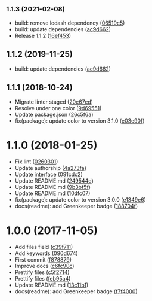 ## <small>1.1.3 (2021-02-08)</small>

* build: remove lodash dependency ([06519c5](https://github.com/kikobeats/colorable-dominant/commit/06519c5))
* build: update dependencies ([ac9d662](https://github.com/kikobeats/colorable-dominant/commit/ac9d662))
* Release 1.1.2 ([16ef453](https://github.com/kikobeats/colorable-dominant/commit/16ef453))



<a name="1.1.2"></a>
## 1.1.2 (2019-11-25)

* build: update dependencies ([ac9d662](https://github.com/kikobeats/colorable-dominant/commit/ac9d662))



<a name="1.1.1"></a>
## 1.1.1 (2018-10-24)

* Migrate linter staged ([20e67ed](https://github.com/kikobeats/colorable-dominant/commit/20e67ed))
* Resolve under one color ([9d69551](https://github.com/kikobeats/colorable-dominant/commit/9d69551))
* Update package.json ([26c5f6a](https://github.com/kikobeats/colorable-dominant/commit/26c5f6a))
* fix(package): update color to version 3.1.0 ([e03e90f](https://github.com/kikobeats/colorable-dominant/commit/e03e90f))



<a name="1.1.0"></a>
# 1.1.0 (2018-01-25)

* Fix lint ([0260301](https://github.com/kikobeats/colorable-dominant/commit/0260301))
* Update authorship ([4a273fa](https://github.com/kikobeats/colorable-dominant/commit/4a273fa))
* Update interface ([091cdc2](https://github.com/kikobeats/colorable-dominant/commit/091cdc2))
* Update README.md ([249544d](https://github.com/kikobeats/colorable-dominant/commit/249544d))
* Update README.md ([9b3bf5f](https://github.com/kikobeats/colorable-dominant/commit/9b3bf5f))
* Update README.md ([10dfc07](https://github.com/kikobeats/colorable-dominant/commit/10dfc07))
* fix(package): update color to version 3.0.0 ([e1349e6](https://github.com/kikobeats/colorable-dominant/commit/e1349e6))
* docs(readme): add Greenkeeper badge ([188704f](https://github.com/kikobeats/colorable-dominant/commit/188704f))



<a name="1.0.0"></a>
# 1.0.0 (2017-11-05)

* Add files field ([c39f711](https://github.com/kikobeats/colorable-dominant/commit/c39f711))
* Add keywords ([090d674](https://github.com/kikobeats/colorable-dominant/commit/090d674))
* First commit ([f878879](https://github.com/kikobeats/colorable-dominant/commit/f878879))
* Improve docs ([c6fc90c](https://github.com/kikobeats/colorable-dominant/commit/c6fc90c))
* Prettify files ([c5f2714](https://github.com/kikobeats/colorable-dominant/commit/c5f2714))
* Prettify files ([feb95a4](https://github.com/kikobeats/colorable-dominant/commit/feb95a4))
* Update README.md ([13c11b1](https://github.com/kikobeats/colorable-dominant/commit/13c11b1))
* docs(readme): add Greenkeeper badge ([f7f4000](https://github.com/kikobeats/colorable-dominant/commit/f7f4000))



